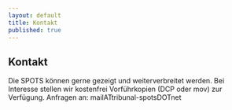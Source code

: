 ```yaml
---
layout: default
title: Kontakt
published: true
---
```


## Kontakt

Die SPOTS können gerne gezeigt und weiterverbreitet werden. Bei Interesse stellen wir kostenfrei Vorführkopien (DCP oder mov) zur Verfügung. Anfragen an: mailATtribunal-spotsDOTnet
